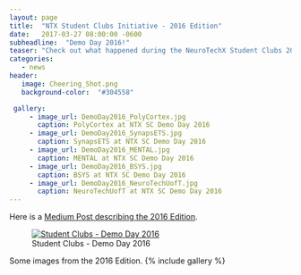 ```yaml
---
layout: page
title:  "NTX Student Clubs Initiative - 2016 Edition"
date:   2017-03-27 08:00:00 -0600
subheadline:  "Demo Day 2016!"
teaser: "Check out what happened during the NeuroTechX Student Clubs 2016 Edition."
categories:
   - news
header:
   image: Cheering_Shot.png
   background-color:  "#304558"

 gallery:
     - image_url: DemoDay2016_PolyCortex.jpg
       caption: PolyCortex at NTX SC Demo Day 2016
     - image_url: DemoDay2016_SynapsETS.jpg
       caption: SynapsETS at NTX SC Demo Day 2016
     - image_url: DemoDay2016_MENTAL.jpg
       caption: MENTAL at NTX SC Demo Day 2016
     - image_url: DemoDay2016_BSYS.jpg
       caption: BSYS at NTX SC Demo Day 2016
     - image_url: DemoDay2016_NeuroTechUofT.jpg
       caption: NeuroTechUofT at NTX SC Demo Day 2016
---
```


Here is a <a href="https://medium.com/neurotechx/ntx-student-clubs-initiative-2fba98b0d082#.s2kll01k4">Medium Post describing the 2016 Edition</a>.

<figure>
   <a href="https://medium.com/neurotechx/ntx-student-clubs-initiative-2fba98b0d082#.s2kll01k4">
   <img src="{{ site.url }}{{ site.baseurl }}/images/DemoDay2016-MainImage.jpg"
      alt="Student Clubs - Demo Day 2016" />
      </a>
   <figcaption>Student Clubs - Demo Day 2016</figcaption>
</figure>

Some images from the 2016 Edition.
{% include gallery %}
